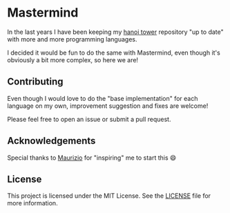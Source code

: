# Mastermind

In the last years I have been keeping my [hanoi tower](https://github.com/c0m3tx/hanoi-tower/) repository "up to date" with more and more programming languages.

I decided it would be fun to do the same with Mastermind, even though it's obviously a bit more complex, so here we are!

## Contributing
Even though I would love to do the "base implementation" for each language on my own, improvement suggestion and fixes are welcome! 

Please feel free to open an issue or submit a pull request.

## Acknowledgements
Special thanks to [Maurizio](https://github.com/MaurizioVacca) for "inspiring" me to start this :smile:

## License
This project is licensed under the MIT License. See the [LICENSE](LICENSE) file for more information.
